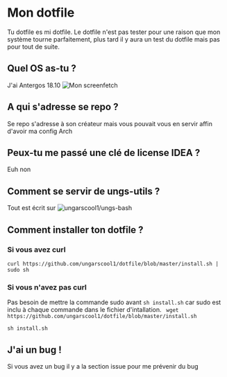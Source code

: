 # Mon dotfile
Tu dotfile es mi dotfile.
Le dotfile n'est pas tester pour une raison que mon système tourne parfaitement, plus tard il y aura un test du dotfile mais pas pour tout de suite.

## Quel OS as-tu ?
J'ai Antergos 18.10
![Mon screenfetch](https://i.imgur.com/ZaXzyKe.png)
## A qui s'adresse se repo ?
Se repo s'adresse à son créateur mais vous pouvait vous en servir affin d'avoir ma config Arch
## Peux-tu me passé une clé de license IDEA ?
Euh non
## Comment se servir de ungs-utils ?
Tout est écrit sur ![ungarscool1/ungs-bash](https://github.com/ungarscool1/ungs-bash)
## Comment installer ton dotfile ?
### Si vous avez curl
`` curl https://github.com/ungarscool1/dotfile/blob/master/install.sh | sudo sh ``
### Si vous n'avez pas curl
Pas besoin de mettre la commande sudo avant ``sh install.sh`` car sudo est inclu à chaque commande dans le fichier d'intallation.
`` wget https://github.com/ungarscool1/dotfile/blob/master/install.sh``

``sh install.sh``
## J'ai un bug !
Si vous avez un bug il y a la section issue pour me prévenir du bug
